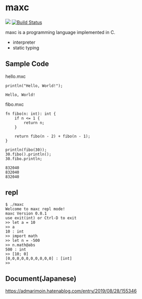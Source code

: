 # maxc
[![](http://img.shields.io/badge/license-MIT-blue.svg)](./LICENSE)
[![Build Status](https://travis-ci.com/k-mrm/maxc.svg?branch=master)](https://travis-ci.com/k-mrm/maxc)

maxc is a programming language implemented in C.

- interpreter
- static typing

## Sample Code

hello.mxc
```
println("Hello, World!");
```
```
Hello, World!
```


fibo.mxc
```
fn fibo(n: int): int {
    if n <= 1 {
        return n;
    }

    return fibo(n - 2) + fibo(n - 1);
}

println(fibo(30));
30.fibo().println();
30.fibo.println;
```
```
832040
832040
832040
```

## repl

```
$ ./maxc
Welcome to maxc repl mode!
maxc Version 0.0.1
use exit(int) or Ctrl-D to exit
>> let a = 10
>> a
10 : int
>> import math
>> let n = -500
>> n.math@abs
500 : int
>> [10; 0]
[0,0,0,0,0,0,0,0,0,0] : [int]
>> 

```

## Document(Japanese)
https://admarimoin.hatenablog.com/entry/2019/08/28/155346

